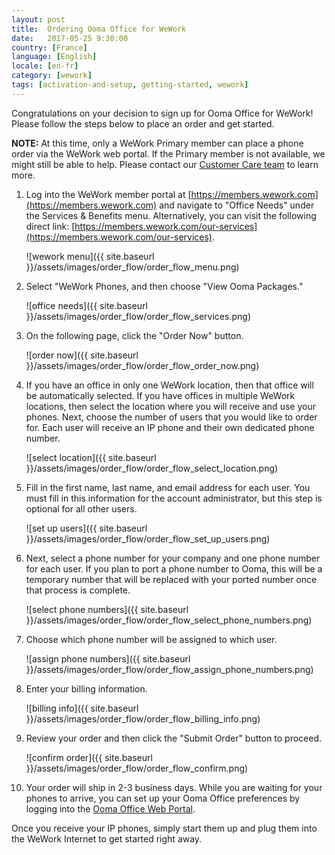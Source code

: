 ```yaml
---
layout: post
title:  Ordering Ooma Office for WeWork
date:   2017-05-25 9:30:00
country: [France]
language: [English]
locale: [en-fr]
category: [wework]
tags: [activation-and-setup, getting-started, wework]
---
```


Congratulations on your decision to sign up for Ooma Office for WeWork! Please follow the steps below to place an order and get started.

**NOTE:** At this time, only a WeWork Primary member can place a phone order via the WeWork web portal. If the Primary member is not available, we might still be able to help. Please contact our [Customer Care team](/fr/en/contact-us) to learn more.

1. Log into the WeWork member portal at [https://members.wework.com](https://members.wework.com) and navigate to "Office Needs" under the Services & Benefits menu. Alternatively, you can visit the following direct link: [https://members.wework.com/our-services](https://members.wework.com/our-services).

   ![wework menu]({{ site.baseurl }}/assets/images/order_flow/order_flow_menu.png)

2. Select "WeWork Phones, and then choose "View Ooma Packages."

   ![office needs]({{ site.baseurl }}/assets/images/order_flow/order_flow_services.png)

3. On the following page, click the "Order Now" button.

   ![order now]({{ site.baseurl }}/assets/images/order_flow/order_flow_order_now.png)

4. If you have an office in only one WeWork location, then that office will be automatically selected. If you have offices in multiple WeWork locations, then select the location where you will receive and use your phones. Next, choose the number of users that you would like to order for. Each user will receive an IP phone and their own dedicated phone number.

   ![select location]({{ site.baseurl }}/assets/images/order_flow/order_flow_select_location.png)

5. Fill in the first name, last name, and email address for each user. You must fill in this information for the account administrator, but this step is optional for all other users.

   ![set up users]({{ site.baseurl }}/assets/images/order_flow/order_flow_set_up_users.png)

6. Next, select a phone number for your company and one phone number for each user. If you plan to port a phone number to Ooma, this will be a temporary number that will be replaced with your ported number once that process is complete.

   ![select phone numbers]({{ site.baseurl }}/assets/images/order_flow/order_flow_select_phone_numbers.png)

7. Choose which phone number will be assigned to which user.

   ![assign phone numbers]({{ site.baseurl }}/assets/images/order_flow/order_flow_assign_phone_numbers.png)

8. Enter your billing information.

   ![billing info]({{ site.baseurl }}/assets/images/order_flow/order_flow_billing_info.png)

9. Review your order and then click the "Submit Order" button to proceed.

   ![confirm order]({{ site.baseurl }}/assets/images/order_flow/order_flow_confirm.png)

10. Your order will ship in 2-3 business days. While you are waiting for your phones to arrive, you can set up your Ooma Office preferences by logging into the [Ooma Office Web Portal](/us/en/getting-started-with-ooma-office-manager). 

Once you receive your IP phones, simply start them up and plug them into the WeWork Internet to get started right away.